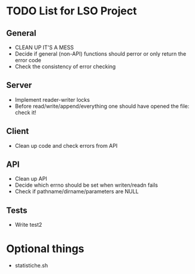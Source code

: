 # TODO List for LSO Project

## General
- CLEAN UP IT'S A MESS
- Decide if general (non-API) functions should perror or only return the error code
- Check the consistency of error checking

## Server
- Implement reader-writer locks
- Before read/write/append/everything one should have opened the file: check it!

## Client
- Clean up code and check errors from API

## API
- Clean up API
- Decide which errno should be set when writen/readn fails
- Check if pathname/dirname/parameters are NULL

## Tests
- Write test2

# Optional things
- statistiche.sh